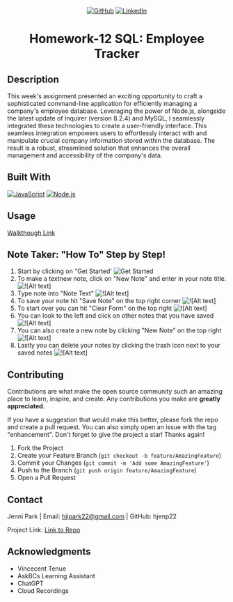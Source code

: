 <!-- Improved compatibility of back to top link: See: https://github.com/othneildrew/Best-README-Template/pull/73 -->
<div align="center">
  <div id="readme-top"></div>

[![GitHub](https://img.shields.io/badge/GitHub-My_Profile-pink?style=for-the-badge&logo=github)](https://github.com/hjenp22?tab=repositories)
[![LinkedIn](https://img.shields.io/badge/LinkedIn-My_Profile-blue?style=for-the-badge&logo=linkedin&logoColor=white)](https://www.linkedin.com/in/hjennip)
# Homework-12 SQL: Employee Tracker
</div>

## Description 
This week's assignment presented an exciting opportunity to craft a sophisticated command-line application for efficiently managing a company's employee database. Leveraging the power of Node.js, alongside the latest update of Inquirer (version 8.2.4) and MySQL, I seamlessly integrated these technologies to create a user-friendly interface. This seamless integration empowers users to effortlessly interact with and manipulate crucial company information stored within the database. The result is a robust, streamlined solution that enhances the overall management and accessibility of the company's data.

## Built With

[![JavaScript](https://img.shields.io/badge/JavaScript-F7DF1E?style=for-the-badge&logo=javascript&logoColor=black)](https://www.javascript.com/)
[![Node.js](https://img.shields.io/badge/Node.js-43853D?style=for-the-badge&logo=node.js&logoColor=white)](https://nodejs.org/)
<!-- [![Express.js](https://img.shields.io/badge/Express.js-000000?style=for-the-badge&logo=express&logoColor=white)](https://expressjs.com/) -->

## Usage
[Walkthough Link](https://drive.google.com/file/d/17-n_mhMWitpsjm_IZTTMAR_r0R75OiVA/view)

## Note Taker: "How To" Step by Step! <!--or application steps to each their own -->
1. Start by clicking on "Get Started'
![Get Started](./Assets/get%20started.png)
2. To make a textnew note, click on "New Note" and enter in your note title. 
![!\[Alt text\]](./Assets/Note%20Title.png)
3. Type note into "Note Text"
![!\[Alt text\]](./Assets/Note%20Text.png)
4. To save your note hit "Save Note" on the top right corner
![!\[Alt text\]](./Assets/save%20note.png)
5. To start over you can hit "Clear Form" on the top right
![!\[Alt text\]](./Assets/Clear%20form.png)
6. You can look to the left and click on other notes that you have saved
![!\[Alt text\]](./Assets/saved%20notess.png)
7. You can also create a new note by clicking "New Note" on the top right
![!\[Alt text\]](./Assets/create%20new.png)
8. Lastly you can delete your notes by clicking the trash icon next to your saved notes
![!\[Alt text\]](./Assets/delete.png)

<!-- CONTRIBUTING -->
## Contributing

Contributions are what make the open source community such an amazing place to learn, inspire, and create. Any contributions you make are **greatly appreciated**.

If you have a suggestion that would make this better, please fork the repo and create a pull request. You can also simply open an issue with the tag "enhancement".
Don't forget to give the project a star! Thanks again!

1. Fork the Project
2. Create your Feature Branch (`git checkout -b feature/AmazingFeature`)
3. Commit your Changes (`git commit -m 'Add some AmazingFeature'`)
4. Push to the Branch (`git push origin feature/AmazingFeature`)
5. Open a Pull Request

<p align="right"></p>


## Contact 
Jenni Park | Email: hjipark22@gmail.com | GitHub: hjenp22

Project Link: [Link to Repo](https://github.com/hjenp22/hjenp22LLC-WK12-SQL/tree/main)

## Acknowledgments
* Vincecent Tenue
* AskBCs Learning Assistant 
* ChatGPT
* Cloud Recordings
